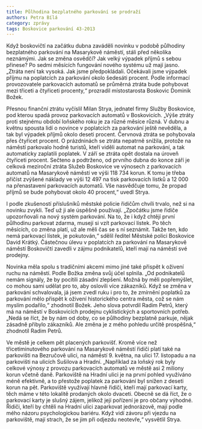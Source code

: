 ```yaml
---
title: Půlhodina bezplatného parkování se prodraží
authors: Petra Bílá
category: zprávy
tags: Boskovice parkování 43-2013
---
```


Když boskovičtí na začátku dubna zaváděli novinku v podobě půlhodiny bezplatného parkování na Masarykově náměstí, stáli před několika neznámými. Jak se změna osvědčí? Jak velký výpadek příjmů s sebou přinese? Po sedmi měsících fungování nového systému už mají jasno. „Ztráta není tak vysoká. Jak jsme předpokládali. Očekávali jsme výpadek příjmu na poplatcích za parkování okolo šedesáti procent. Podle informací provozovatele parkovacích automatů se průměrná ztráta bude pohybovat mezi třiceti a čtyřiceti procenty,“ prozradil místostarosta Boskovic Dominik Božek.

Přesnou finanční ztrátu vyčíslil Milan Strya, jednatel firmy Služby Boskovice, pod kterou spadá provoz parkovacích automatů v Boskovicích. „Výše ztráty proti stejnému období loňského roku je za různé měsíce různá. V dubnu a květnu spousta lidí o novince v poplatcích za parkování ještě nevěděla, a tak byl výpadek příjmů okolo deseti procent. Červnová ztráta se pohybovala přes čtyřicet procent. O prázdninách se ztráta nepatrně snížila, protože na náměstí parkovalo hodně turistů, kteří viděli automat na parkování, a tak automaticky zaplatili poplatek. V září se ztráta opět dostala na úroveň čtyřiceti procent. Sečteno a podtrženo, od prvního dubna do konce září je celková meziroční ztráta Služeb Boskovice ve výnosech z parkovacích automatů na Masarykově náměstí ve výši 118 734 korun. K tomu je třeba přičíst zvýšené náklady ve výši 12 497 na tisk parkovacích lístků a 12 000 na přenastavení parkovacích automatů. Vše nasvědčuje tomu, že propad příjmů se bude pohybovat okolo 40 procent,“ uvedl Strya.

I podle zkušeností příslušníků městské policie řidičům chvíli trvalo, než si na novinku zvykli. Teď už ji ale úspěšně používají. „Zpočátku jsme řidiče upozorňovali na nový systém parkování. Na to, že i když chtějí první půlhodinu parkovat zdarma, musejí si vzít parkovací lístek. Po těch měsících, co změna platí, už ale měli čas se s ní seznámit. Takže ten, kdo nemá parkovací lístek, je pokutován,“ sdělil ředitel Městské polici Boskovice David Krátký. Částečnou úlevu v poplatcích za parkování na Masarykově náměstí Boskovičtí zavedli v zájmu podnikatelů, kteří mají na náměstí své prodejny.

Novinka měla spolu s tradičními akcemi mimo jiné také přispět k oživení ruchu na náměstí. Podle Božka změna svůj účel splnila. „Od podnikatelů nemám signály, že by pocítili zásadní zlepšení. Možná by měli popřemýšlet, co mohou sami udělat pro to, aby oslovili více zákazníků. Když se změna v parkování schvalovala, já jsem zvedl ruku i pro to, že zmírnění poplatků za parkování mělo přispět k oživení historického centra města, což se nám myslím podařilo,“ zhodnotil Božek. Jeho slova potvrdil Radim Petrů, který má na náměstí v Boskovicích prodejnu cyklistických a sportovních potřeb. „Nedá se říct, že by nám od doby, co se půlhodiny bezplatně parkuje, nějak zásadně přibylo zákazníků. Ale změna je z mého pohledu určitě prospěšná,“ zhodnotil Radim Petrů.

Ve městě je celkem pět placených parkovišť. Kromě více než třicetiminutového parkování na Masarykově náměstí řidiči platí také na parkovišti na Bezručově ulici, na náměstí 9. května, na ulici 17. listopadu a na parkovišti na ulicích Sušilova a Hradní. „Například za loňský rok byly celkové výnosy z provozu parkovacích automatů ve městě asi 2 miliony korun včetně daně. Parkoviště na Hradní ulici je na první pohled využíváno méně efektivně, a to přestože poplatek za parkování byl snížen z deseti korun na pět. Parkoviště využívají hlavně řidiči, kteří mají parkovací karty, těch máme v této lokalitě prodaných okolo dvaceti. Obecně se dá říct, že o parkovací karty je slušný zájem, jelikož její pořízení je pro občany výhodné. Řidiči, kteří by chtěli na Hradní ulici zaparkovat jednorázově, mají podle mého názoru psychologickou bariéru. Když vidí závoru při vjezdu na parkoviště, mají strach, že se jim při odjezdu neotevře,“ vysvětlil Strya.
